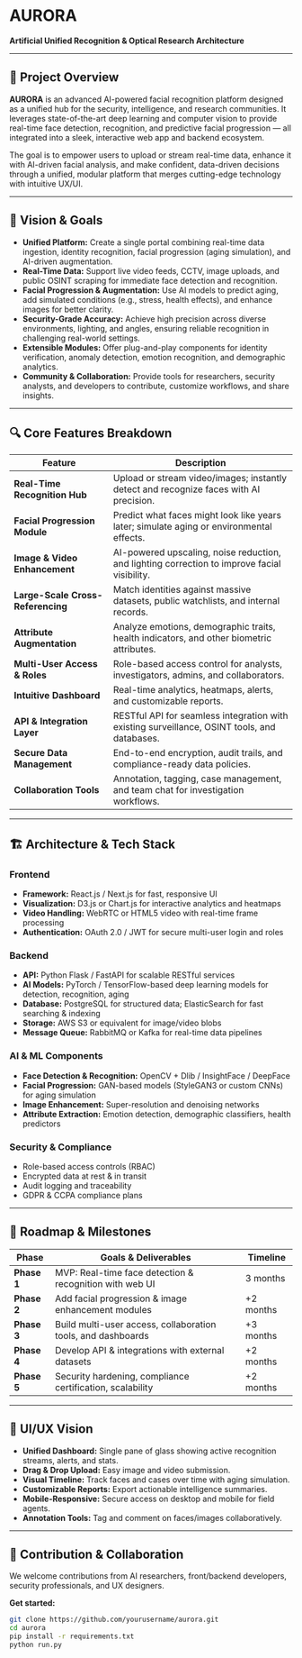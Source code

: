 # AURORA

**Artificial Unified Recognition & Optical Research Architecture**

---

## 🌟 Project Overview

**AURORA** is an advanced AI-powered facial recognition platform designed as a unified hub for the security, intelligence, and research communities. It leverages state-of-the-art deep learning and computer vision to provide real-time face detection, recognition, and predictive facial progression — all integrated into a sleek, interactive web app and backend ecosystem.

The goal is to empower users to upload or stream real-time data, enhance it with AI-driven facial analysis, and make confident, data-driven decisions through a unified, modular platform that merges cutting-edge technology with intuitive UX/UI.

---

## 🎯 Vision & Goals

- **Unified Platform:** Create a single portal combining real-time data ingestion, identity recognition, facial progression (aging simulation), and AI-driven augmentation.
- **Real-Time Data:** Support live video feeds, CCTV, image uploads, and public OSINT scraping for immediate face detection and recognition.
- **Facial Progression & Augmentation:** Use AI models to predict aging, add simulated conditions (e.g., stress, health effects), and enhance images for better clarity.
- **Security-Grade Accuracy:** Achieve high precision across diverse environments, lighting, and angles, ensuring reliable recognition in challenging real-world settings.
- **Extensible Modules:** Offer plug-and-play components for identity verification, anomaly detection, emotion recognition, and demographic analytics.
- **Community & Collaboration:** Provide tools for researchers, security analysts, and developers to contribute, customize workflows, and share insights.

---

## 🔍 Core Features Breakdown

| Feature                        | Description                                                                                   |
|-------------------------------|-----------------------------------------------------------------------------------------------|
| **Real-Time Recognition Hub** | Upload or stream video/images; instantly detect and recognize faces with AI precision.       |
| **Facial Progression Module** | Predict what faces might look like years later; simulate aging or environmental effects.      |
| **Image & Video Enhancement** | AI-powered upscaling, noise reduction, and lighting correction to improve facial visibility.  |
| **Large-Scale Cross-Referencing** | Match identities against massive datasets, public watchlists, and internal records.        |
| **Attribute Augmentation**    | Analyze emotions, demographic traits, health indicators, and other biometric attributes.     |
| **Multi-User Access & Roles** | Role-based access control for analysts, investigators, admins, and collaborators.            |
| **Intuitive Dashboard**       | Real-time analytics, heatmaps, alerts, and customizable reports.                              |
| **API & Integration Layer**   | RESTful API for seamless integration with existing surveillance, OSINT tools, and databases.  |
| **Secure Data Management**    | End-to-end encryption, audit trails, and compliance-ready data policies.                      |
| **Collaboration Tools**       | Annotation, tagging, case management, and team chat for investigation workflows.              |

---

## 🏗️ Architecture & Tech Stack

### Frontend

- **Framework:** React.js / Next.js for fast, responsive UI  
- **Visualization:** D3.js or Chart.js for interactive analytics and heatmaps  
- **Video Handling:** WebRTC or HTML5 video with real-time frame processing  
- **Authentication:** OAuth 2.0 / JWT for secure multi-user login and roles  

### Backend

- **API:** Python Flask / FastAPI for scalable RESTful services  
- **AI Models:** PyTorch / TensorFlow-based deep learning models for detection, recognition, aging  
- **Database:** PostgreSQL for structured data; ElasticSearch for fast searching & indexing  
- **Storage:** AWS S3 or equivalent for image/video blobs  
- **Message Queue:** RabbitMQ or Kafka for real-time data pipelines  

### AI & ML Components

- **Face Detection & Recognition:** OpenCV + Dlib / InsightFace / DeepFace  
- **Facial Progression:** GAN-based models (StyleGAN3 or custom CNNs) for aging simulation  
- **Image Enhancement:** Super-resolution and denoising networks  
- **Attribute Extraction:** Emotion detection, demographic classifiers, health predictors  

### Security & Compliance

- Role-based access controls (RBAC)  
- Encrypted data at rest & in transit  
- Audit logging and traceability  
- GDPR & CCPA compliance plans  

---

## 🚀 Roadmap & Milestones

| Phase           | Goals & Deliverables                                    | Timeline          |
|-----------------|--------------------------------------------------------|-------------------|
| **Phase 1**     | MVP: Real-time face detection & recognition with web UI | 3 months          |
| **Phase 2**     | Add facial progression & image enhancement modules      | +2 months         |
| **Phase 3**     | Build multi-user access, collaboration tools, and dashboards | +3 months     |
| **Phase 4**     | Develop API & integrations with external datasets       | +2 months         |
| **Phase 5**     | Security hardening, compliance certification, scalability| +2 months         |

---

## 🎨 UI/UX Vision

- **Unified Dashboard:** Single pane of glass showing active recognition streams, alerts, and stats.  
- **Drag & Drop Upload:** Easy image and video submission.  
- **Visual Timeline:** Track faces and cases over time with aging simulation.  
- **Customizable Reports:** Export actionable intelligence summaries.  
- **Mobile-Responsive:** Secure access on desktop and mobile for field agents.  
- **Annotation Tools:** Tag and comment on faces/images collaboratively.

---

## 🤝 Contribution & Collaboration

We welcome contributions from AI researchers, front/backend developers, security professionals, and UX designers.

**Get started:**

```bash
git clone https://github.com/yourusername/aurora.git
cd aurora
pip install -r requirements.txt
python run.py
